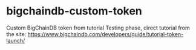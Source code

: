# bigchaindb-custom-token
Custom BigChainDB token from tutorial
Testing phase, direct tutorial from the site: https://www.bigchaindb.com/developers/guide/tutorial-token-launch/